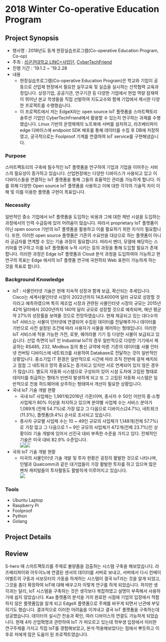 # 2018 Winter Co-operative Education Program

## Project Synopsis
- 행사명 : 2018년도 동계 현장실습프로그램(Co-operative Education Program, Co-op)
- 주최 : <a href=https://linc.skku.edu/>성균관대학교 LINC+사업단</a>, <a href=http://www.cyberwin.co.kr/>CyberTechFriend</a>
- 진행 기간 : '19.1.2 ~ '19.2.28
- 내용
  - 현장실습프로그램(Co-operative Education Program)은 학교와 기업이 공동으로 산업체 현장에서 필요한 실무교육 및 실습을 실시하는 산학협력 교육과정입니다. 상장기업, 공공기관, 연구기관 등 다양한 기업에서 현업 역량 잠재력이 뛰어난 본교 학생들을 직접 선발하여 지도교수와 함께 기업에서 제시한 다양한 프로젝트를 수행했습니다.
  - 이 프로젝트에서 저는 EdgeX라는 open source IoT 플랫폼을 스마트팩토리 솔루션 기업인 CyberTechFriend에서 활용할 수 있는지 연구하는 과제를 수행했습니다. Linux 기반의 운영체제의 노트북에 서버를 설치하고, 라즈베리파이 edge 디바이스에 endpoint SDK 배포를 통해 데이터를 수집 후 DB에 저장하였고, 궁극적으로는 Foolproof 기계를 연결하여 IoT service를 구현해냈습니다.
### Purpose
스마트팩토리의 구축에 필수적인 IoT 플랫폼을 연구하여 기업과 기업을 이어주는 서비스의 필요성이 증가하고 있습니다. 산업현장에는 다양한 디바이스가 사용되고 있고 이 디바이스들을 연결하는 IoT 플랫폼을 통해 그들의 효율적인 관리를 가능하게 합니다. 이를 위해 다양한 Open source IoT 플랫폼을 사용하고 이에 대한 각각의 기술적 차이 이해 및 이를 이용한 플랫폼 구현이 목표입니다.
### Necessity
일반적인 중소 기업에서 IoT 플랫폼을 도입하는 비용과 그에 대한 제반 시설을 도입하는 과정에서의 인력 수급등에 있어 어려움이 많습니다. 따라서 proprietary IoT 플랫폼이 아닌 open source 기반의 IoT 플랫폼을 활용하고 이를 활요하기 위한 지식이 필요합니다. 또한, 이러한 open source 플랫폼은 기존의 수요만을 대상으로 하는 플랫폼이 아니라 공급자를 연계할 수 있는 기술 과정이 필요합니다. 따라서 밴더, 모델에 해당하는 스키마를 연구하고 이를 IoT 플랫폼에 누적 시키는 등의 과정을 통해 도입할 필요가 존재합니다. 이러한 과정은 Edge IoT 플랫폼과 Cloud 분석 과정을 도입하여야 가능하고 현 연구의 목표는 Edge 에서의 IoT 플랫폼 연구에 국한하되 Web 표현이 가능하게 하는 것을 목표로 합니다.
### Background Knowledge
- IoT : 사물인터넷 기술은 현재 지속적 성장과 함께 보급, 확산되는 추세입니다. Cisco는 세계사물인터넷 시장이 2022년까지 14조4000억 달러 규모로 성장할 것이라고 예측하였으며 특히 제조업 시장과 관련된 사물인터넷 시장의 규모는 2015년 42억 달러에서 2020년까지 140억 달러 규모로 성장할 것으로 예측되며, 매년 평균 약 27%의 성장률을 보여줄 것으로 전망하였습니다. 현재 제공되고 있는 대다수의 IoT 서비스는 사물이 인터넷에 연결되어 수집된 데이터를 전달해주거나 데이터를 기반으로 사전 설정된 조건에 따라 사용자가 사물을 제어하는 형태입니다. 이러한 IoT 서비스에 적용 가능한 가전, 로봇, 웨어러블 기기 등 다양한 사물이 보급되고 있습니다. 산업 측면의 IoT 인 Industrial IoT의 경우 일반적으로 다양한 기기에서 제공하는 RS485, 232, Modbus 등의 통신 규약에 따른 기존의 데이터를 사물 인터넷 컨버팅 디바이스에 네트워크를 사용하여 Database로 전달하는 것이 일반적인 상황입니다.
중소기업 IT 환경은 일반적으로 시간에 따라 조직 전반에 걸쳐 배치되고 점점 그 네트워크 망의 중요도는 증가되고 있지만 서로 연계되어 있지 않은 경우가 많습니다. 별도의 자동화 시스템으로 구성되어 있어 시설 도처에 고립된 형태로 데이터를 취급하는 형태가 빈번히 발생하게 되고 또 그 고립된 자동화 시스템은 일반적으로 전용 하드웨어에 상주하는 형태여서 개선이 필요한 상황입니다.
- 국내 IoT 기술 개발 현황
    - 국내 IoT 사업체는 1,991개(2016년 기준)이며, 종사자 수 50인 미만의 중·소형 사업체가 80% 이상을 차지하고 있으며 분야별 사업체 수는 서비스 분야가 1,089개 (전체 54.7%)로 가장 많고 그 다음으로 디바이스(24.7%), 네트워크(11.3%), 플랫폼(9.4%) 순서로 조사되고 있습니다.<br>
    - 종사자 규모별 사업체 수는 10 ~ 49인 규모의 사업체가 1,148개(전체 57.7%)로 가장 많고 그 다음으로 1 ~ 9인 규모의 사업체가 472개(전체 23.7%)인 상황이라 기술 개발에 있어서 선진국 대비 부족한 수준을 가지고 있다. 전체적인 기술은 미국 대비 82.9% 수준입니다.  
    <img src=https://i.imgur.com/rGhWcjI.png><img src=https://i.imgur.com/CdbcF9D.png><br>
- 국외 IoT 기술 개발 현황
  - 미국의 사물인터넷 기술 개발 및 투자 현황은 굉장히 활발한 것으로 나타나며, 인텔과 Qualcomm과 같은 대기업들이 가장 활발한 투자를 하고 있으며 많은 벤처 캐피털들의 투자활동도 활발하게 이루어지고 있습니다.<br>
  <img src=https://i.imgur.com/8wykhoJ.png><br>

### Tools
- Ubuntu Laptop
- Raspberry Pi
- Foolproof
- Python
- Golang
## Project Details

## Review
S-hero 때 스마트팩토리를 주제로 불량품을 검출하는 시스템 구축을 해보았습니다. 라즈베리파이와 아두이노에 연결된 센서의 데이터를 서버로 보내고, 서버에서 다시 컨베이어벨트의 구동과 서보모터의 가동을 하게하는 시스템이 결국 IoT라는 것을 알게 되었고, 그것을 좀더 확장하여 IoT에 대해 배우고자 이렇게 연구를 하게 되었습니다. 하지만 생각과는 달리, IoT 시스템을 구축하는 것은 생각보다 복잡하였고 설명이 부족해서 사용하기에 쉽지 않았습니다. Kaa 플랫폼의 분석을 거의 완료한 시점에 기업의 입장에서 적합하지 않은 플랫폼임을 알게 되고 EdgeX 플랫폼으로 주제를 바꾸게 되면서 난관에 부딪히기도 했습니다.
결과적으로 이러한 어려움을 이겨내고 결국 IoT 플랫폼을 구축하는데 성공했습니다. 데이터의 실시간 전송과 확인, 여러 디바이스의 연결도 가능하게 되었습니다.
현재 4차 산업혁명과 관련하여 IoT 가 떠오르고 있는데 학부생 입장에서 이러한 연구주제를 가지고 직접 IoT를 경험해보았고, 분석&#183;적용해보았다는 점에서 뿌듯하고 이후로 저에게 많은 도움이 된 프로젝트였습니다.
